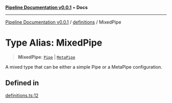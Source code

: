 [**Pipeline Documentation v0.0.1**](../../README.md) • **Docs**

***

[Pipeline Documentation v0.0.1](../../modules.md) / [definitions](../README.md) / MixedPipe

# Type Alias: MixedPipe

> **MixedPipe**: [`Pipe`](Pipe.md) \| [`MetaPipe`](../interfaces/MetaPipe.md)

A mixed type that can be either a simple Pipe or a MetaPipe configuration.

## Defined in

[definitions.ts:12](https://github.com/stonemjs/pipeline/blob/5275b88fe9f1da6af3b6cfe9c64d0c6af6f5eb08/src/definitions.ts#L12)

